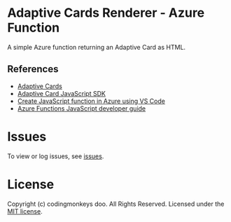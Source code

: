 # Adaptive Cards Renderer - Azure Function

A simple Azure function returning an Adaptive Card as HTML.

## References
* [Adaptive Cards](https://adaptivecards.io/)
* [Adaptive Card JavaScript SDK](https://docs.microsoft.com/en-us/adaptive-cards/sdk/rendering-cards/javascript/getting-started)
* [Create JavaScript function in Azure using VS Code](https://docs.microsoft.com/en-us/azure/azure-functions/create-first-function-vs-code-node)
* [Azure Functions JavaScript developer guide](https://docs.microsoft.com/en-us/azure/azure-functions/functions-reference-node)

# Issues
To view or log issues, see [issues](https://github.com/cdngmnks/adaptive-cards-renderer-azure-function/issues).

# License
Copyright (c) codingmonkeys doo. All Rights Reserved. Licensed under the [MIT license](https://github.com/cdngmnks/adaptive-cards-renderer-azure-function/blob/master/LICENSE).
